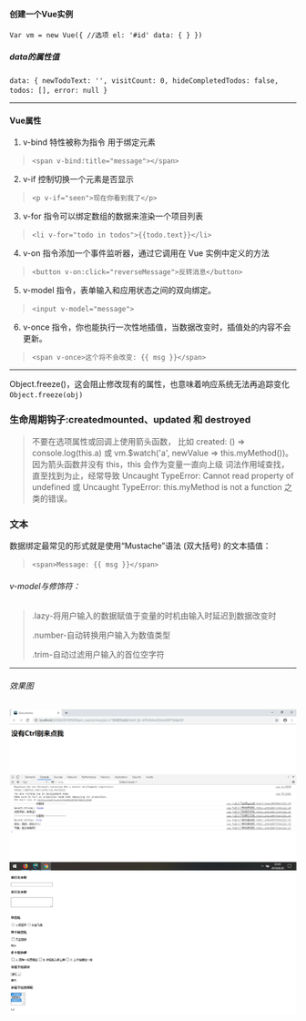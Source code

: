 #### 创建一个Vue实例
`Var vm = new Vue({
    //选项
    el: '#id'
    data: { }
})`
##### data的属性值
 `data: {
  newTodoText: '',
  visitCount: 0,
  hideCompletedTodos: false,
  todos: [],
  error: null
}`

------
#### Vue属性
1. v-bind 特性被称为指令 用于绑定元素
> `<span v-bind:title="message"></span>`
2. v-if 控制切换一个元素是否显示
> `<p v-if="seen">现在你看到我了</p>`
3. v-for 指令可以绑定数组的数据来渲染一个项目列表
>  ```<li v-for="todo in todos">{{todo.text}}</li>```
4. v-on 指令添加一个事件监听器，通过它调用在 Vue 实例中定义的方法
> `<button v-on:click="reverseMessage">反转消息</button>`
5. v-model 指令，表单输入和应用状态之间的双向绑定。
> `<input v-model="message">`
6.  v-once 指令，你也能执行一次性地插值，当数据改变时，插值处的内容不会更新。
> `<span v-once>这个将不会改变: {{ msg }}</span>`

------

 Object.freeze()，这会阻止修改现有的属性，也意味着响应系统无法再追踪变化
`Object.freeze(obj)`

### 生命周期钩子:createdmounted、updated 和 destroyed
>不要在选项属性或回调上使用箭头函数，
比如 created: () => console.log(this.a) 
或 vm.$watch('a', newValue => this.myMethod())。
因为箭头函数并没有 this，this 会作为变量一直向上级
词法作用域查找，直至找到为止，经常导致 
Uncaught TypeError: Cannot read property of undefined 
或 Uncaught TypeError: this.myMethod is not a function 之类的错误。

### 文本
数据绑定最常见的形式就是使用“Mustache”语法 (双大括号) 的文本插值：
> `<span>Message: {{ msg }}</span>`

###### v-model与修饰符：
>.lazy-将用户输入的数据赋值于变量的时机由输入时延迟到数据改变时
>
>.number-自动转换用户输入为数值类型 
>
>.trim-自动过滤用户输入的首位空字符


------
###### 效果图
![avatar](/src/vue.js从入门到项目实践/img/1.png)
![avatar](/src/vue.js从入门到项目实践/img/效果图.png)


